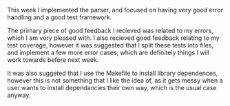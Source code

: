 This week I implemented the parser, 
and focused on having very good error handling and a good test framework.

The primary piece of good feedback I recieved was related to my errors, 
which I am very pleased with.
I also recieved good feedback relating to my test coverage, 
however it was suggested that I split these tests into files, 
and implement a few more error cases, which
are definitely things I will work towards before next week.

It was also suggeted that I use the Makefile to install library dependences,
however this is not something that I like the idea of, as it gets messy
when a user wants to install dependancies their own way, which is the usual
case anyway.
